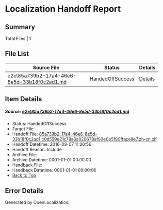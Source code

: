 # <a name='report-top'></a> Localization Handoff Report

## Summary
 Total Files | 1

## File List
 Source File | Status | Details 
 ----------- | ------ | ------- 
 [e2e\85a739b2-17a4-46e6-8e5d-33b18f0c2ad1.md](https://github.com/OpenLocalizationTestOrg/ol-test0/blob/00dbdb90392af234ac135a0613efa30441031c86/e2e/85a739b2-17a4-46e6-8e5d-33b18f0c2ad1.md) | HandedOffSuccess | [Details](#783c8c3266c6bc23cc18aed4bbde9e321734e2f61)

## Item Details
##### <a name='783c8c3266c6bc23cc18aed4bbde9e321734e2f61'></a> Source: [e2e\85a739b2-17a4-46e6-8e5d-33b18f0c2ad1.md](https://github.com/OpenLocalizationTestOrg/ol-test0/blob/00dbdb90392af234ac135a0613efa30441031c86/e2e/85a739b2-17a4-46e6-8e5d-33b18f0c2ad1.md)
* Status: HandedOffSuccess
* Target File: 
* Handoff File: [85a739b2-17a4-46e6-8e5d-33b18f0c2ad1.c0d559e21c78a6a020678af90e0b5f90fface8e7.zh-cn.xlf](https://github.com/OpenLocalizationTestOrg/ol-test0-handoff/blob/635d651b97e2b40fb32c9cc8d6ff340a7a12d682/ol-handoff/OpenLocalizationTestOrg/ol-test0-zhcn/ci/ht/85a739b2-17a4-46e6-8e5d-33b18f0c2ad1.c0d559e21c78a6a020678af90e0b5f90fface8e7.zh-cn.xlf)
* Handoff Datetime: 2016-09-07 11:20:56
* Handoff Reason: Include
* Archive File: 
* Archive Datetime: 0001-01-01 00:00:00
* Handback File: 
* Handback Datetime: 0001-01-01 00:00:00
* [Back to Top](#report-top)


## Error Details

Generated by OpenLocalization.
